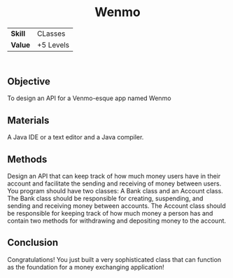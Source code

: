<!DOCTYPE html>
<html>
<head>
</head>
<body>
	<header>
		<h1> Wenmo</h1>
		<table>
			<tr>
				<td><strong>Skill</strong></td>
				<td>CLasses</td>
			</tr>
			<tr>
				<td><strong>Value</strong></td>
				<td>+5 Levels</td>
			</tr>
		</table>
	</header>
	<main>
		<section>
			<h2> Objective </h2>
			<p>
				To design an API for a Venmo-esque app named Wenmo
			</p>
		</section>
		<section>
			<h2> Materials </h2>
			<p>
				A Java IDE or a text editor and a Java compiler.
			</p>	
		</section>
		<section>
			<h2> Methods </h2>
			<p>
				Design an API that can keep track of how much money users have in their account and facilitate the sending and receiving of money between users. You program should have two classes: A Bank class and an Account class. The Bank class should be responsible for creating, suspending, and sending and receiving money between accounts. The Account class should be responsible for keeping track of how much money a person has and contain two methods for withdrawing and depositing money to the account. 
			</p>
		</section>
		<section>
			<h2> Conclusion </h2>
			<p>
				Congratulations! You just built a very sophisticated class that can function as the foundation for a money exchanging application!
			</p>
		</section>
	</main>
</body>
</html>
